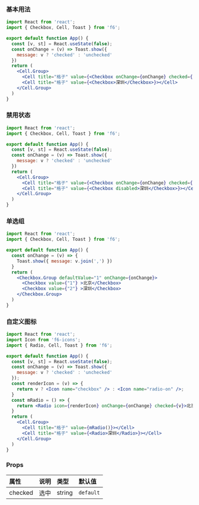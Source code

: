<div class="block-panel">
      <script>var code =`import React from 'react';
import { Checkbox, Cell, Toast } from 'f6';

export default function App() {
  const [v, st] = React.useState(false);
  const onChange = (v) => Toast.show({ 
    message: v ? 'checked' : 'unchecked'
  })
  return (
    <Cell.Group>
      <Cell title="格子" value={<Checkbox onChange={onChange} checked={v}>北京</Checkbox>}></Cell>
      <Cell title="格子" value={<Checkbox>深圳</Checkbox>}></Cell>
    </Cell.Group>
  )
}
`; console.log(code)</script>
      <h3>基本用法</h3>

```jsx
import React from 'react';
import { Checkbox, Cell, Toast } from 'f6';

export default function App() {
  const [v, st] = React.useState(false);
  const onChange = (v) => Toast.show({ 
    message: v ? 'checked' : 'unchecked'
  })
  return (
    <Cell.Group>
      <Cell title="格子" value={<Checkbox onChange={onChange} checked={v}>北京</Checkbox>}></Cell>
      <Cell title="格子" value={<Checkbox>深圳</Checkbox>}></Cell>
    </Cell.Group>
  )
}
```
</div>

<div class="block-panel">
      <script>var code =`import React from 'react';
import { Checkbox, Cell, Toast } from 'f6';

export default function App() {
  const [v, st] = React.useState(false);
  const onChange = (v) => Toast.show({ 
    message: v ? 'checked' : 'unchecked'
  })
  return (
    <Cell.Group>
      <Cell title="格子" value={<Checkbox onChange={onChange} checked={v}>北京</Checkbox>}></Cell>
      <Cell title="格子" value={<Checkbox disabled>深圳</Checkbox>}></Cell>
    </Cell.Group>
  )
}
`; console.log(code)</script>
      <h3>禁用状态</h3>

```jsx
import React from 'react';
import { Checkbox, Cell, Toast } from 'f6';

export default function App() {
  const [v, st] = React.useState(false);
  const onChange = (v) => Toast.show({ 
    message: v ? 'checked' : 'unchecked'
  })
  return (
    <Cell.Group>
      <Cell title="格子" value={<Checkbox onChange={onChange} checked={v}>北京</Checkbox>}></Cell>
      <Cell title="格子" value={<Checkbox disabled>深圳</Checkbox>}></Cell>
    </Cell.Group>
  )
}
```
</div>

<div class="block-panel">
      <script>var code =`import React from 'react';
import { Checkbox, Cell, Toast } from 'f6';

export default function App() {
  const onChange = (v) => {
    Toast.show({ message: v.join(',') })
  }
  return (
    <Checkbox.Group defaultValue="1" onChange={onChange}>
      <Checkbox value={"1"} >北京</Checkbox>
      <Checkbox value={"2"} >深圳</Checkbox>
    </Checkbox.Group>
  )
}
`; console.log(code)</script>
      <h3>单选组</h3>

```jsx
import React from 'react';
import { Checkbox, Cell, Toast } from 'f6';

export default function App() {
  const onChange = (v) => {
    Toast.show({ message: v.join(',') })
  }
  return (
    <Checkbox.Group defaultValue="1" onChange={onChange}>
      <Checkbox value={"1"} >北京</Checkbox>
      <Checkbox value={"2"} >深圳</Checkbox>
    </Checkbox.Group>
  )
}
```
</div>

<div class="block-panel">
      <script>var code =`import React from 'react';
import Icon from 'f6-icons';
import { Radio, Cell, Toast } from 'f6';

export default function App() {
  const [v, st] = React.useState(false);
  const onChange = (v) => Toast.show({ 
    message: v ? 'checked' : 'unchecked'
  });
  const renderIcon = (v) => {
    return v ? <Icon name="checkbox" /> : <Icon name="radio-on" />;
  }
  const mRadio = () => {
    return <Radio icon={renderIcon} onChange={onChange} checked={v}>北京</Radio>
  }
  return (
    <Cell.Group>
      <Cell title="格子" value={mRadio()}></Cell>
      <Cell title="格子" value={<Radio>深圳</Radio>}></Cell>
    </Cell.Group>
  )
}
`; console.log(code)</script>
      <h3>自定义图标</h3>

```jsx
import React from 'react';
import Icon from 'f6-icons';
import { Radio, Cell, Toast } from 'f6';

export default function App() {
  const [v, st] = React.useState(false);
  const onChange = (v) => Toast.show({ 
    message: v ? 'checked' : 'unchecked'
  });
  const renderIcon = (v) => {
    return v ? <Icon name="checkbox" /> : <Icon name="radio-on" />;
  }
  const mRadio = () => {
    return <Radio icon={renderIcon} onChange={onChange} checked={v}>北京</Radio>
  }
  return (
    <Cell.Group>
      <Cell title="格子" value={mRadio()}></Cell>
      <Cell title="格子" value={<Radio>深圳</Radio>}></Cell>
    </Cell.Group>
  )
}
```
</div>

### Props

| 属性 | 说明 | 类型 | 默认值 |
| :-  | :- | :- | :- |
| checked | 选中 | string | `default` |
